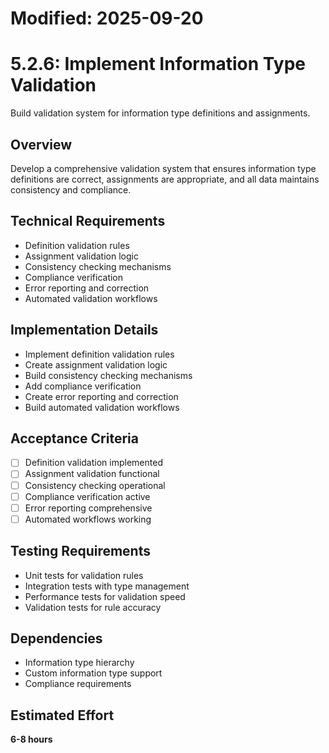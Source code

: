 # Modified: 2025-09-20

# 5.2.6: Implement Information Type Validation

Build validation system for information type definitions and assignments.

## Overview
Develop a comprehensive validation system that ensures information type definitions are correct, assignments are appropriate, and all data maintains consistency and compliance.

## Technical Requirements
- Definition validation rules
- Assignment validation logic
- Consistency checking mechanisms
- Compliance verification
- Error reporting and correction
- Automated validation workflows

## Implementation Details
- Implement definition validation rules
- Create assignment validation logic
- Build consistency checking mechanisms
- Add compliance verification
- Create error reporting and correction
- Build automated validation workflows

## Acceptance Criteria
- [ ] Definition validation implemented
- [ ] Assignment validation functional
- [ ] Consistency checking operational
- [ ] Compliance verification active
- [ ] Error reporting comprehensive
- [ ] Automated workflows working

## Testing Requirements
- Unit tests for validation rules
- Integration tests with type management
- Performance tests for validation speed
- Validation tests for rule accuracy

## Dependencies
- Information type hierarchy
- Custom information type support
- Compliance requirements

## Estimated Effort
**6-8 hours**
